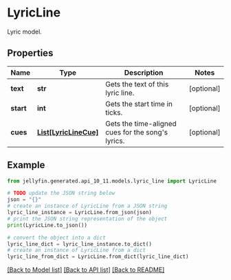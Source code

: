 # LyricLine

Lyric model.

## Properties

Name | Type | Description | Notes
------------ | ------------- | ------------- | -------------
**text** | **str** | Gets the text of this lyric line. | [optional] 
**start** | **int** | Gets the start time in ticks. | [optional] 
**cues** | [**List[LyricLineCue]**](LyricLineCue.md) | Gets the time-aligned cues for the song&#39;s lyrics. | [optional] 

## Example

```python
from jellyfin.generated.api_10_11.models.lyric_line import LyricLine

# TODO update the JSON string below
json = "{}"
# create an instance of LyricLine from a JSON string
lyric_line_instance = LyricLine.from_json(json)
# print the JSON string representation of the object
print(LyricLine.to_json())

# convert the object into a dict
lyric_line_dict = lyric_line_instance.to_dict()
# create an instance of LyricLine from a dict
lyric_line_from_dict = LyricLine.from_dict(lyric_line_dict)
```
[[Back to Model list]](README.md#documentation-for-models) [[Back to API list]](README.md#documentation-for-api-endpoints) [[Back to README]](README.md)


